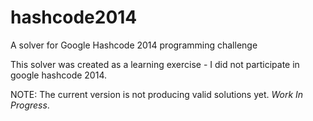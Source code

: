 # hashcode2014
A solver for Google Hashcode 2014 programming challenge

This solver was created as a learning exercise - I did not participate in google hashcode 2014.

NOTE: The current version is not producing valid solutions yet. *Work In Progress*.
